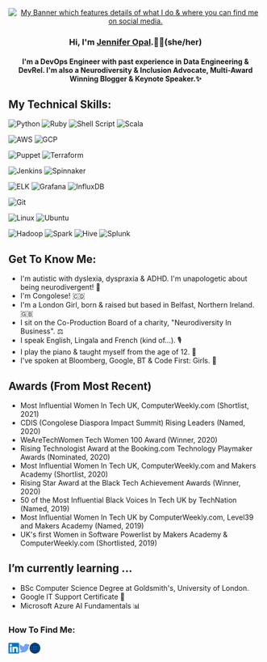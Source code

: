<p align="center">
    <a href="http://jenniferopal.co/" target="_blank" rel="noreferrer"><img width="1500" height="300" src="https://user-images.githubusercontent.com/30987803/147163523-ea3fbcc4-33de-4d72-85be-1a8a1111ac0c.png" alt="My Banner which features details of what I do & where you can find me on social media.">
    </a>
</p>

<h3 align="center">
    Hi, I'm <a href="http://jenniferopal.com/" target="_blank" rel="noreferrer">Jennifer Opal</a>.👋🏾(she/her)
</h3>

<h4 align="center">
    I'm a DevOps Engineer with past experience in Data Engineering & DevRel. I'm also a Neurodiversity & Inclusion Advocate, Multi-Award Winning Blogger & Keynote Speaker.✨
</h4>

## My Technical Skills: 

![Python](https://img.shields.io/badge/Code-Python-informational?style=flat&logo=Python&color=ffdd54)
![Ruby](https://img.shields.io/badge/Code-Ruby-informational?style=flat&logo=Ruby&color=23CC342D)
![Shell Script](https://img.shields.io/badge/Code-Shell_Script-informational?style=flat&logo=Shell_Script&color=23121011)
![Scala](https://img.shields.io/badge/Code-Scala-informational?style=flat&logo=Scala&color=23DC322F)

![AWS](https://img.shields.io/badge/Cloud-AWS-informational?style=flat&logo=AWS&color=23FF9900)
![GCP](https://img.shields.io/badge/Cloud-GCP-informational?style=flat&logo=GCP&color=2274A5)

![Puppet](https://img.shields.io/badge/Config-Puppet-informational?style=flat&logo=Puppet&color=FC440F)
![Terraform](https://img.shields.io/badge/Config-Terraform-informational?style=flat&logo=Terraform&color=235835CC)

![Jenkins](https://img.shields.io/badge/CICD-Jenkins-informational?style=flat&logo=Jenkins&color=C47AC0)
![Spinnaker](https://img.shields.io/badge/CICD-Spinnaker-informational?style=flat&logo=Spinnaker&color=E39EC1)

![ELK](https://img.shields.io/badge/Logging-ELK-informational?style=flat&logo=ELK&color=DEBAC0)
![Grafana](https://img.shields.io/badge/Monitoring-Grafana-informational?style=flat&logo=Grafana&color=81F4E1)
![InfluxDB](https://img.shields.io/badge/Logging-InfluxDB-informational?style=flat&logo=InfluxDB&color=56CBF9)

![Git](https://img.shields.io/badge/Version-Git-informational?style=flat&logo=Git&color=FF729F)

![Linux](https://img.shields.io/badge/OS-Linux-informational?style=flat&logo=Linux&color=F4E285)
![Ubuntu](https://img.shields.io/badge/OS-Ubuntu-informational?style=flat&logo=Ubuntu&color=5B8E7D)

![Hadoop](https://img.shields.io/badge/Data-Hadoop-informational?style=flat&logo=Hadoop&color=E7DFC6)
![Spark](https://img.shields.io/badge/Data-Spark-informational?style=flat&logo=Spark&color=6DD3CE)
![Hive](https://img.shields.io/badge/Data-Hive-informational?style=flat&logo=Hive&color=F7A278)
![Splunk](https://img.shields.io/badge/Data-Splunk-informational?style=flat&logo=Splunk&color=351E29)

## Get To Know Me:

- I'm autistic with dyslexia, dyspraxia & ADHD. I'm unapologetic about being neurodivergent! 🧠
- I'm Congolese! 🇨🇩
- I'm a London Girl, born & raised but based in Belfast, Northern Ireland. 🇬🇧
- I sit on the Co-Production Board of a charity, "Neurodiversity In Business". ⚖️
- I speak English, Lingala and French (kind of...). 🎙
- I play the piano & taught myself from the age of 12. 🎹
- I've spoken at Bloomberg, Google, BT & Code First: Girls. 🧡

## Awards (From Most Recent)

- Most Influential Women In Tech UK, ComputerWeekly.com (Shortlist, 2021)
- CDIS (Congolese Diaspora Impact Summit) Rising Leaders (Named, 2020)
- WeAreTechWomen Tech Women 100 Award (Winner, 2020)
- Rising Technologist Award at the Booking.com Technology Playmaker Awards (Nominated, 2020)
- Most Influential Women In Tech UK, ComputerWeekly.com and Makers Academy (Shortlist, 2020)
- Rising Star Award at the Black Tech Achievement Awards (Winner, 2020)
- 50 of the Most Influential Black Voices In Tech UK by TechNation (Named, 2019)
- Most Influential Women In Tech UK by ComputerWeekly.com, Level39 and Makers Academy (Named, 2019)
- UK's first Women in Software Powerlist by Makers Academy & ComputerWeekly.com (Shortlisted, 2019)

## I’m currently learning ...

- BSc Computer Science Degree at Goldsmith's, University of London.
- Google IT Support Certificate 🤖
- Microsoft Azure AI Fundamentals 📊

### How To Find Me:

<a href="https://www.linkedin.com/in/jenniferopal/"><img align="left" src="https://raw.githubusercontent.com/jenniferopal/jenniferopal/main/images/linkedin.svg" alt="Jennifer Opal | LinkedIn" width="21px"/></a>
<a href="https://twitter.com/_jenniferopal"><img align="left" src="https://raw.githubusercontent.com/jenniferopal/jenniferopal/main/images/twitter.svg" alt="Jennifer Opal | Twitter" width="21px"/></a>
<a href="http://jenniferopal.com/"><img align="left" src="https://raw.githubusercontent.com/jenniferopal/jenniferopal/main/images/internet.svg" alt="Jennifer Opal | Official Blog and Website" width="21px"/></a>
